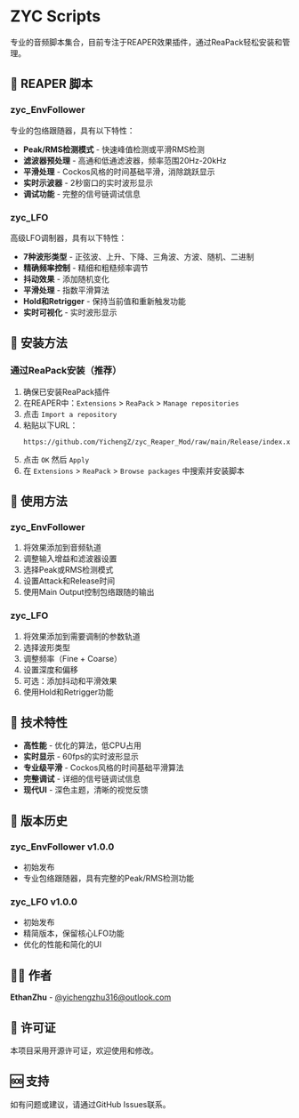 # ZYC Scripts

专业的音频脚本集合，目前专注于REAPER效果插件，通过ReaPack轻松安装和管理。

## 🎵 REAPER 脚本

### zyc_EnvFollower
专业的包络跟随器，具有以下特性：
- **Peak/RMS检测模式** - 快速峰值检测或平滑RMS检测
- **滤波器预处理** - 高通和低通滤波器，频率范围20Hz-20kHz
- **平滑处理** - Cockos风格的时间基础平滑，消除跳跃显示
- **实时示波器** - 2秒窗口的实时波形显示
- **调试功能** - 完整的信号链调试信息

### zyc_LFO
高级LFO调制器，具有以下特性：
- **7种波形类型** - 正弦波、上升、下降、三角波、方波、随机、二进制
- **精确频率控制** - 精细和粗糙频率调节
- **抖动效果** - 添加随机变化
- **平滑处理** - 指数平滑算法
- **Hold和Retrigger** - 保持当前值和重新触发功能
- **实时可视化** - 实时波形显示

## 🚀 安装方法

### 通过ReaPack安装（推荐）

1. 确保已安装ReaPack插件
2. 在REAPER中：`Extensions` > `ReaPack` > `Manage repositories`
3. 点击 `Import a repository`
4. 粘贴以下URL：
   ```
   https://github.com/YichengZ/zyc_Reaper_Mod/raw/main/Release/index.xml
   ```
5. 点击 `OK` 然后 `Apply`
6. 在 `Extensions` > `ReaPack` > `Browse packages` 中搜索并安装脚本

## 📖 使用方法

### zyc_EnvFollower
1. 将效果添加到音频轨道
2. 调整输入增益和滤波器设置
3. 选择Peak或RMS检测模式
4. 设置Attack和Release时间
5. 使用Main Output控制包络跟随的输出

### zyc_LFO
1. 将效果添加到需要调制的参数轨道
2. 选择波形类型
3. 调整频率（Fine + Coarse）
4. 设置深度和偏移
5. 可选：添加抖动和平滑效果
6. 使用Hold和Retrigger功能

## 🔧 技术特性

- **高性能** - 优化的算法，低CPU占用
- **实时显示** - 60fps的实时波形显示
- **专业级平滑** - Cockos风格的时间基础平滑算法
- **完整调试** - 详细的信号链调试信息
- **现代UI** - 深色主题，清晰的视觉反馈

## 📝 版本历史

### zyc_EnvFollower v1.0.0
- 初始发布
- 专业包络跟随器，具有完整的Peak/RMS检测功能

### zyc_LFO v1.0.0
- 初始发布
- 精简版本，保留核心LFO功能
- 优化的性能和简化的UI

## 👨‍💻 作者

**EthanZhu** - [@yichengzhu316@outlook.com](mailto:yichengzhu316@outlook.com)

## 📄 许可证

本项目采用开源许可证，欢迎使用和修改。

## 🆘 支持

如有问题或建议，请通过GitHub Issues联系。